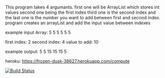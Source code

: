 This program takes 4 argumants.
first one will be ArrayList which stores int values
second one being the first index
third one is the second index
and the last one is the number you want to add between first and second index.
program creates an arrayList and add the input value between indexes

example input
Array:
5
5
5
5
5
5

first index: 2
second index: 4
value to add: 10

example output:
5
5
15
15
15
5

heroku: https://frozen-dusk-38627.herokuapp.com/compute

[![Build Status](https://travis-ci.org/ErdemAkz/myDemoApp.svg?branch=main)](https://travis-ci.org/ErdemAkz/myDemoApp)
